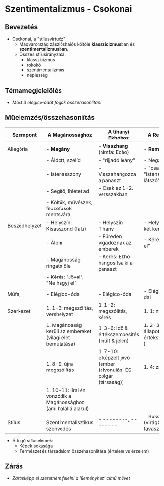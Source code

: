 # Szentimentalizmus - Csokonai

## Bevezetés

- Csokonai, a "stílusvirtuóz"
    - Magyarország zászlóshajós költője **klasszicizmus**ban és **szentimentalizmusban**.
    - Összes stílusirányzata:
        - klasszicizmus
        - rokokó
        - szentimentalizmus
        - népiesség

## Témamegjelelölés

- *Most 3 elégico-ódát fogok összehasonlítani*

## Műelemzés/összehasonlítás

| Szempont      | A Magánossághoz                                                   | A tihanyi Ekhóhoz                                                | A Reményhez                                     |
| ------------- | ----------------------------------------------------------------- | -------------------------------------                            | -----------------------------------------       |
| Allegória     | - **Magány**                                                      | - **Visszhang** (nimfa: Echo)                                    | - **Remény**                                    |
|               | - Áldott, szelíd                                                  | - "rijjadó leány"                                                | - Negatív                                       |
|               | - Istenasszony                                                    | - Visszahangozza a panaszt                                       | - "csalfa", "istenségnek látszó"                |
|               | - Segítő, ihletet ad                                              | - Csak az 1-2. versszakban                                       |                                                 |
|               | - Költők, művészek, filozófusok mentsvára                         |                                                                  |                                                 |
| Beszédhelyzet | - Helyszín: Kisasszond (falu)                                     | - Helyszín: Tihany                                               | - Helyszín: nincs, két kert (lelki táj)         |
|               | - Álom                                                            | - Füreden vigadoznak az emberek                                  | - Kérés: "Hagy el"                              |
|               | - Magánosság ringató öle                                          | - Kérés: Ekhó hangosítsa ki a panaszt                            |                                                 |
|               | - Kérés: "Jövel", "Ne hagyj el"                                   |                                                                  |                                                 |
| Műfaj         | - Elégico-óda                                                     | - Elégico-óda                                                    | - Elégico-óda és dal                            |
| Szerkezet     | 1. 1-3: megszólítás, vershelyzet                                  | 1. 1-2: megszólítás, kérés                                       | 1. 1: nyitókeret                                |
|               | 1. Magánosság kerüli az embereket (világi élet bemutatása)        | 1. 3-6: idő & értékszembesítés (múlt & jelen)                    | 1. 2-3: lelki állapot (idő & értékszembesítés ) |
|               | 1. 8-9: újra megszólítás                                          | 1. 7-10: elképzelt jövő (ember (elvonulás) ÉS polgár (társaság)) | 1. 4: zárókeret                                 |
|               | 1. 10-11: lírai én vonzódik a Magánossághoz (ami halállá alakul)  |                                                                  |                                                 |
| Stílus        | - Szentimentalisztikus szenvedés                                  | - --------,,--------                                             | - Rokokó elemek (virágzás, tavasz)              |

- Átfogó stíluselemek:
    - Képek sokasága
    - Természet és társadalom összehasonlítása (értelem vs érzelem)

## Zárás
- *Zárásképp el szeretném felelni a 'Reményhez' című művet*
